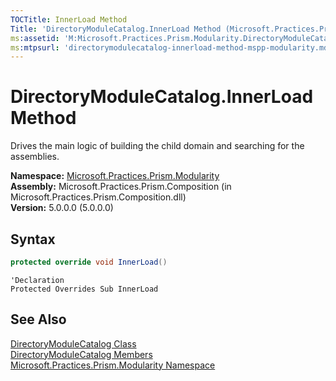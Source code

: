 ```yaml
---
TOCTitle: InnerLoad Method
Title: 'DirectoryModuleCatalog.InnerLoad Method (Microsoft.Practices.Prism.Modularity)'
ms:assetid: 'M:Microsoft.Practices.Prism.Modularity.DirectoryModuleCatalog.InnerLoad'
ms:mtpsurl: 'directorymodulecatalog-innerload-method-mspp-modularity.md'
---
```


# DirectoryModuleCatalog.InnerLoad Method

Drives the main logic of building the child domain and searching for the assemblies.

**Namespace:** [Microsoft.Practices.Prism.Modularity](/patterns-practices/reference/mspp-modularity-namespace)<br/>
**Assembly:** Microsoft.Practices.Prism.Composition (in Microsoft.Practices.Prism.Composition.dll)<br/>
**Version:** 5.0.0.0 (5.0.0.0)

## Syntax

```C#
protected override void InnerLoad()
```
```VB
'Declaration
Protected Overrides Sub InnerLoad
```

## See Also

[DirectoryModuleCatalog Class](/patterns-practices/reference/directorymodulecatalog-class-mspp-modularity)<br/>
[DirectoryModuleCatalog Members](/patterns-practices/reference/directorymodulecatalog-members-mspp-modularity)<br/>
[Microsoft.Practices.Prism.Modularity Namespace](/patterns-practices/reference/mspp-modularity-namespace)
